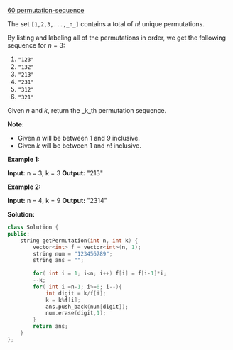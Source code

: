 [60.permutation-sequence](https://leetcode.com/problems/permutation-sequence/)  

The set `[1,2,3,...,_n_]` contains a total of _n_! unique permutations.

By listing and labeling all of the permutations in order, we get the following sequence for _n_ = 3:

1.  `"123"`
2.  `"132"`
3.  `"213"`
4.  `"231"`
5.  `"312"`
6.  `"321"`

Given _n_ and _k_, return the _k_th permutation sequence.

**Note:**

*   Given _n_ will be between 1 and 9 inclusive.
*   Given _k_ will be between 1 and _n_! inclusive.

**Example 1:**

**Input:** n = 3, k = 3
**Output:** "213"

**Example 2:**

**Input:** n = 4, k = 9
**Output:** "2314"  



**Solution:**  

```cpp
class Solution {
public:
    string getPermutation(int n, int k) {
        vector<int> f = vector<int>(n, 1);
        string num = "123456789";
        string ans = "";
        
        for( int i = 1; i<n; i++) f[i] = f[i-1]*i;
        --k;
        for( int i =n-1; i>=0; i--){
            int digit = k/f[i];
            k = k%f[i];
            ans.push_back(num[digit]);
            num.erase(digit,1);
        }
        return ans;
    }
};
```
      
